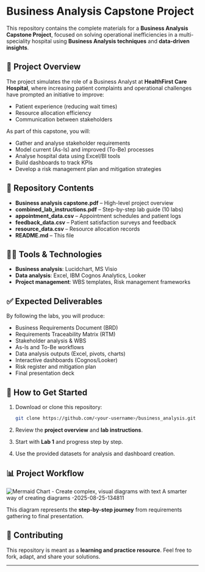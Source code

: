 # Business Analysis Capstone Project

This repository contains the complete materials for a **Business Analysis Capstone Project**, focused on solving operational inefficiencies in a multi-speciality hospital using **Business Analysis techniques** and **data-driven insights**.

## 📌 Project Overview

The project simulates the role of a Business Analyst at **HealthFirst Care Hospital**, where increasing patient complaints and operational challenges have prompted an initiative to improve:

* Patient experience (reducing wait times)
* Resource allocation efficiency
* Communication between stakeholders

As part of this capstone, you will:

* Gather and analyse stakeholder requirements
* Model current (As-Is) and improved (To-Be) processes
* Analyse hospital data using Excel/BI tools
* Build dashboards to track KPIs
* Develop a risk management plan and mitigation strategies

## 📂 Repository Contents

* **Business analysis capstone.pdf** – High-level project overview
* **combined\_lab\_instructions.pdf** – Step-by-step lab guide (10 labs)
* **appointment\_data.csv** – Appointment schedules and patient logs
* **feedback\_data.csv** – Patient satisfaction surveys and feedback
* **resource\_data.csv** – Resource allocation records
* **README.md** – This file

## 🧑‍💻 Tools & Technologies

* **Business analysis**: Lucidchart, MS Visio
* **Data analysis**: Excel, IBM Cognos Analytics, Looker
* **Project management**: WBS templates, Risk management frameworks

## ✅ Expected Deliverables

By following the labs, you will produce:

* Business Requirements Document (BRD)
* Requirements Traceability Matrix (RTM)
* Stakeholder analysis & WBS
* As-Is and To-Be workflows
* Data analysis outputs (Excel, pivots, charts)
* Interactive dashboards (Cognos/Looker)
* Risk register and mitigation plan
* Final presentation deck

## 🚀 How to Get Started

1. Download or clone this repository:

   ```bash
   git clone https://github.com/<your-username>/business_analysis.git
   ```
2. Review the **project overview** and **lab instructions**.
3. Start with **Lab 1** and progress step by step.
4. Use the provided datasets for analysis and dashboard creation.

## 📊 Project Workflow


![Mermaid Chart - Create complex, visual diagrams with text  A smarter way of creating diagrams -2025-08-25-134811](https://github.com/user-attachments/assets/2b5ef64f-cdbd-4f8e-a1d3-679a2107d597)

This diagram represents the **step-by-step journey** from requirements gathering to final presentation.

## 🤝 Contributing

This repository is meant as a **learning and practice resource**. Feel free to fork, adapt, and share your solutions.

---
